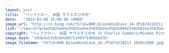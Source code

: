 ```yaml
---
layout: post
title:  "バッファロー, 米国 サウスダコタ州"
date:   "2023-01-08 15:00:00 +0800"
image_url: "http://cn.bing.com/th?id=OHR.BisonWindCave_JA-JP1674210211_1920x1080.jpg&rf=LaDigue_1920x1080.jpg&pid=hp"
link: "/search?q=%e3%82%a6%e3%82%a4%e3%83%b3%e3%83%89%e3%82%b1%e3%83%bc%e3%83%96%e5%9b%bd%e7%ab%8b%e5%85%ac%e5%9c%92&form=hpcapt&filters=HpDate%3a%2220230108_1500%22"
copyright: "バッファロー, 米国 サウスダコタ州 (© Charlie Summers/Minden Pictures)"
image_hash: "a93e5e53c6c64266713493f1d695e67b"
image_filename: "th?id=OHR.BisonWindCave_JA-JP1674210211_1920x1080.jpg&rf=LaDigue_1920x1080.jpg&pid=hp"
---
```


